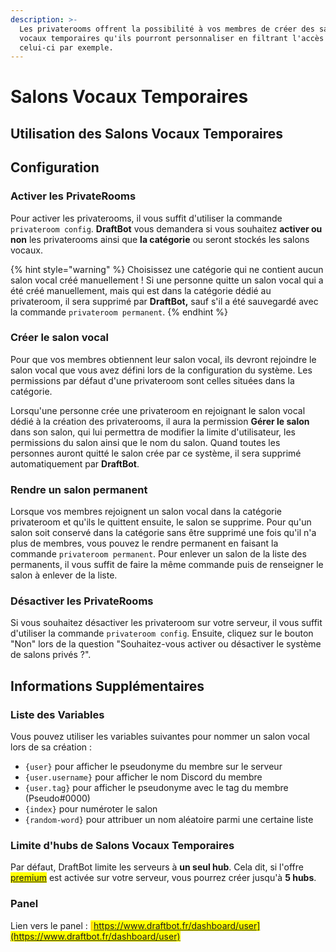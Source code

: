 ```yaml
---
description: >-
  Les privaterooms offrent la possibilité à vos membres de créer des salons
  vocaux temporaires qu'ils pourront personnaliser en filtrant l'accès de
  celui-ci par exemple.
---
```


# Salons Vocaux Temporaires

## Utilisation des Salons Vocaux Temporaires

## Configuration

### Activer les PrivateRooms

Pour activer les privaterooms, il vous suffit d'utiliser la commande `privateroom config`.
**DraftBot** vous demandera si vous souhaitez **activer ou non** les privaterooms ainsi que **la catégorie** ou seront stockés les salons vocaux.

{% hint style="warning" %}
Choisissez une catégorie qui ne contient aucun salon vocal créé manuellement !
Si une personne quitte un salon vocal qui a été créé manuellement, mais qui est dans la catégorie dédié au privateroom, il sera supprimé par **DraftBot,** sauf s'il a été sauvegardé avec la commande `privateroom permanent`.
{% endhint %}

### Créer le salon vocal

Pour que vos membres obtiennent leur salon vocal, ils devront rejoindre le salon vocal que vous avez défini lors de la configuration du système. Les permissions par défaut d'une privateroom sont celles situées dans la catégorie.

Lorsqu'une personne crée une privateroom en rejoignant le salon vocal dédié à la création des privaterooms, il aura la permission **Gérer le salon** dans son salon, qui lui permettra de modifier la limite d'utilisateur, les permissions du salon ainsi que le nom du salon.
Quand toutes les personnes auront quitté le salon crée par ce système, il sera supprimé automatiquement par **DraftBot**.

### Rendre un salon permanent

Lorsque vos membres rejoignent un salon vocal dans la catégorie privateroom et qu'ils le quittent ensuite, le salon se supprime. Pour qu'un salon soit conservé dans la catégorie sans être supprimé une fois qu'il n'a plus de membres, vous pouvez le rendre permanent en faisant la commande `privateroom permanent`.
Pour enlever un salon de la liste des permanents, il vous suffit de faire la même commande puis de renseigner le salon à enlever de la liste.

### Désactiver les PrivateRooms

Si vous souhaitez désactiver les privateroom sur votre serveur, il vous suffit d'utiliser la commande `privateroom config`.
Ensuite, cliquez sur le bouton "Non" lors de la question "Souhaitez-vous activer ou désactiver le système de salons privés ?".

## Informations Supplémentaires

### Liste des Variables

Vous pouvez utiliser les variables suivantes pour nommer un salon vocal lors de sa création :
* `{user}` pour afficher le pseudonyme du membre sur le serveur
* `{user.username}` pour afficher le nom Discord du membre
* `{user.tag}` pour afficher le pseudonyme avec le tag du membre (Pseudo#0000)
* `{index}` pour numéroter le salon
* `{random-word}` pour attribuer un nom aléatoire parmi une certaine liste

### Limite d'hubs de Salons Vocaux Temporaires

Par défaut, DraftBot limite les serveurs à **un seul hub**. Cela dit, si l'offre <mark style="color:orange;">[premium](https://www.draftbot.fr/premium)</mark> est activée sur votre serveur, vous pourrez créer jusqu'à **5 hubs**.

### Panel

Lien vers le panel : <mark style="color:orange;">[https://www.draftbot.fr/dashboard/user](https://www.draftbot.fr/dashboard/user)</mark>